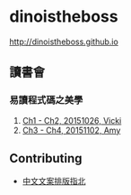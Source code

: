 # dinoistheboss
http://dinoistheboss.github.io

## 讀書會

### 易讀程式碼之美學

1. [Ch1 - Ch2, 20151026, Vicki](http://dinoistheboss.github.io/The-Art-of-Readable-Code/Ch1to2.html)
2. [Ch3 - Ch4, 20151102, Amy](http://dinoistheboss.github.io/The-Art-of-Readable-Code/Ch1to2.html)

## Contributing
* [中文文案排版指北](http://sparanoid.com/note/chinese-copywriting-guidelines)
